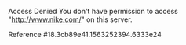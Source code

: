 Access Denied You don't have permission to access "http://www.nike.com/" on this server.

Reference #18.3cb89e41.1563252394.6333e24
